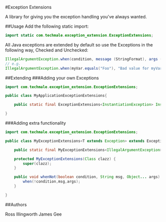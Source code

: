 #Exception Extensions

A library for giving you the exception handling you've always wanted. 

##Usage
Add the following static import: 
```java 
import static com.techmale.exception_extension.ExceptionExtensions;
```

All Java exceptions are extended by default so use the Exceptions in the following way, Checked and Unchecked: 
```java
IllegalArgumentException.when(condition, message (StringFormat), args (For StringFormat));
// e.g.
IllegalArgumentException.when(myVar.equals("Foo"), "Bad value for myVar: %s", myvar);
```


##Extending
###Adding your own Exceptions
```java
import com.techmale.exception_extension.ExceptionExtensions;

public class MyApplicationExceptionExtensions{

    public static final ExceptionExtensions<InstantiationException> InstantiationException = new ExceptionExtensions(InstantiationException.class);

}
```

###Adding extra functionality
```java
import com.techmale.exception_extension.ExceptionExtensions;

public class MyExceptionExtensions<T extends Exception> extends ExceptionExtensions<T> {

    public static final MyExceptionExtensions<IllegalArgumentException> IllegalArgumentException = new MyExceptionExtensions(IllegalArgumentException.class);

    protected MyExceptionExtensions(Class clazz) {
        super(clazz);
    }

    public void whenNot(boolean condition, String msg, Object... args) throws T {
        when(!condition,msg,args);
    }

}
```


##Authors

Ross Illingworth
James Gee
